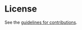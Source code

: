 # License

See the
[guidelines for contributions](https://github.com/thomas-fossati/draft-ear/blob/main/CONTRIBUTING.md).
